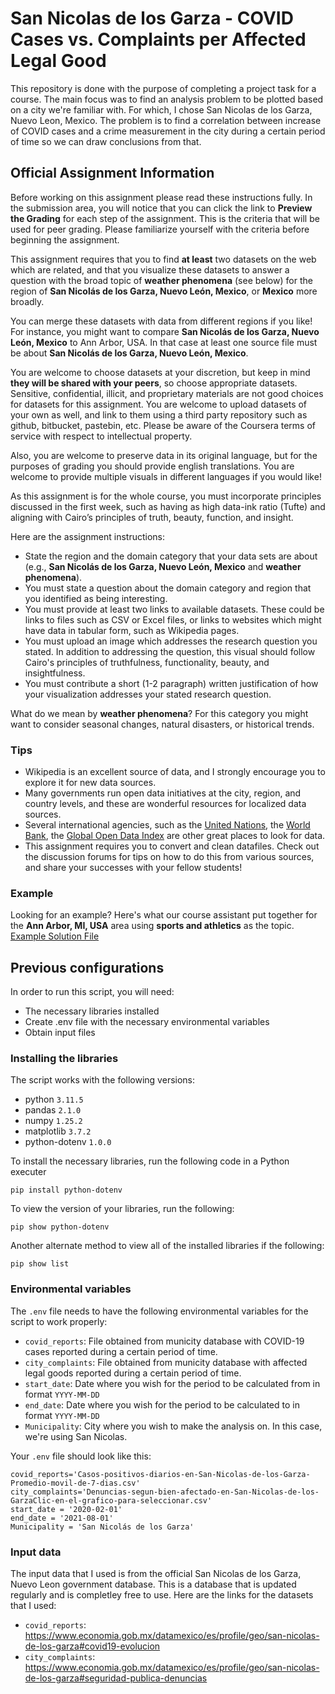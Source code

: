 # San Nicolas de los Garza - COVID Cases vs. Complaints per Affected Legal Good

This repository is done with the purpose of completing a project task for a course. The main focus was to find an analysis problem to be plotted based on a city we're familiar with. For which, I chose San Nicolas de los Garza, Nuevo Leon, Mexico.
The problem is to find a correlation between increase of COVID cases and a crime measurement in the city during a certain period of time so we can draw conclusions from that.

## Official Assignment Information

Before working on this assignment please read these instructions fully. In the submission area, you will notice that you can click the link to **Preview the Grading** for each step of the assignment. This is the criteria that will be used for peer grading. Please familiarize yourself with the criteria before beginning the assignment.

This assignment requires that you to find **at least** two datasets on the web which are related, and that you visualize these datasets to answer a question with the broad topic of **weather phenomena** (see below) for the region of **San Nicolás de los Garza, Nuevo León, Mexico**, or **Mexico** more broadly.

You can merge these datasets with data from different regions if you like! For instance, you might want to compare **San Nicolás de los Garza, Nuevo León, Mexico** to Ann Arbor, USA. In that case at least one source file must be about **San Nicolás de los Garza, Nuevo León, Mexico**.

You are welcome to choose datasets at your discretion, but keep in mind **they will be shared with your peers**, so choose appropriate datasets. Sensitive, confidential, illicit, and proprietary materials are not good choices for datasets for this assignment. You are welcome to upload datasets of your own as well, and link to them using a third party repository such as github, bitbucket, pastebin, etc. Please be aware of the Coursera terms of service with respect to intellectual property.

Also, you are welcome to preserve data in its original language, but for the purposes of grading you should provide english translations. You are welcome to provide multiple visuals in different languages if you would like!

As this assignment is for the whole course, you must incorporate principles discussed in the first week, such as having as high data-ink ratio (Tufte) and aligning with Cairo’s principles of truth, beauty, function, and insight.

Here are the assignment instructions:

 * State the region and the domain category that your data sets are about (e.g., **San Nicolás de los Garza, Nuevo León, Mexico** and **weather phenomena**).
 * You must state a question about the domain category and region that you identified as being interesting.
 * You must provide at least two links to available datasets. These could be links to files such as CSV or Excel files, or links to websites which might have data in tabular form, such as Wikipedia pages.
 * You must upload an image which addresses the research question you stated. In addition to addressing the question, this visual should follow Cairo's principles of truthfulness, functionality, beauty, and insightfulness.
 * You must contribute a short (1-2 paragraph) written justification of how your visualization addresses your stated research question.

What do we mean by **weather phenomena**?  For this category you might want to consider seasonal changes, natural disasters, or historical trends.

### Tips
* Wikipedia is an excellent source of data, and I strongly encourage you to explore it for new data sources.
* Many governments run open data initiatives at the city, region, and country levels, and these are wonderful resources for localized data sources.
* Several international agencies, such as the [United Nations](http://data.un.org/), the [World Bank](http://data.worldbank.org/), the [Global Open Data Index](http://index.okfn.org/place/) are other great places to look for data.
* This assignment requires you to convert and clean datafiles. Check out the discussion forums for tips on how to do this from various sources, and share your successes with your fellow students!

### Example
Looking for an example? Here's what our course assistant put together for the **Ann Arbor, MI, USA** area using **sports and athletics** as the topic. [Example Solution File](./readonly/Assignment4_example.pdf)

## Previous configurations

In order to run this script, you will need:

- The necessary libraries installed
- Create .env file with the necessary environmental variables
- Obtain input files

### Installing the libraries

The script works with the following versions:
- python `3.11.5`
- pandas `2.1.0`
- numpy `1.25.2`
- matplotlib `3.7.2`
- python-dotenv `1.0.0`

To install the necessary libraries, run the following code in a Python executer
``` CMD Commands
pip install python-dotenv
```

To view the version of your libraries, run the following:
``` CMD Commands
pip show python-dotenv
```

Another alternate method to view all of the installed libraries if the following:
``` CMD Commands
pip show list
```

### Environmental variables

The `.env` file needs to have the following environmental variables for the script to work properly:

- `covid_reports`: File obtained from municity database with COVID-19 cases reported during a certain period of time.
- `city_complaints`: File obtained from municity database with affected legal goods reported during a certain period of time.
- `start_date`: Date where you wish for the period to be calculated from in format `YYYY-MM-DD`
- `end_date`: Date where you wish for the period to be calculated to in format `YYYY-MM-DD`
- `Municipality`: City where you wish to make the analysis on. In this case, we're using San Nicolas.

Your `.env` file should look like this:

``` textplain
covid_reports='Casos-positivos-diarios-en-San-Nicolas-de-los-Garza-Promedio-movil-de-7-dias.csv'
city_complaints='Denuncias-segun-bien-afectado-en-San-Nicolas-de-los-GarzaClic-en-el-grafico-para-seleccionar.csv'
start_date = '2020-02-01'
end_date = '2021-08-01'
Municipality = 'San Nicolás de los Garza'
```

### Input data

The input data that I used is from the official San Nicolas de los Garza, Nuevo Leon government database. This is a database that is updated regularly and is completley free to use. Here are the links for the datasets that I used:

- `covid_reports`: https://www.economia.gob.mx/datamexico/es/profile/geo/san-nicolas-de-los-garza#covid19-evolucion
- `city_complaints`: https://www.economia.gob.mx/datamexico/es/profile/geo/san-nicolas-de-los-garza#seguridad-publica-denuncias
